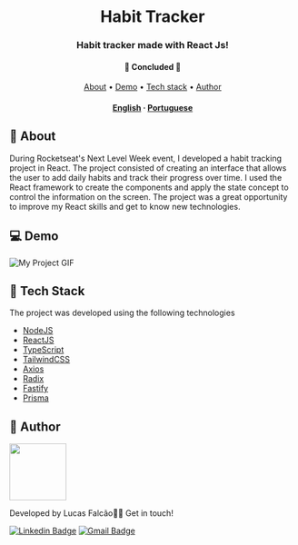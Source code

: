 <h1 align="center">
    Habit Tracker
</h1>

<h3 align="center">Habit tracker made with React Js!</h3>

<h4 align="center"> 
	🚧  Concluded  🚧
</h4>

<p align="center">
 <a href="#-about">About</a> •
 <a href="#-demo">Demo</a> •
 <a href="#-tech-stack">Tech stack</a> •
 <a href="#-author">Author</a>
</p>

<h4 align="center">
    <a href="README.md">English</a>
    ·
    <a href="README-pt.md">Portuguese</a>
 </h4>



## 🔖 About 

During Rocketseat's Next Level Week event, I developed a habit tracking project in React. The project consisted of creating an interface that allows the user to add daily habits and track their progress over time. I used the React framework to create the components and apply the state concept to control the information on the screen. The project was a great opportunity to improve my React skills and get to know new technologies.


## 💻 Demo

<img src="https://user-images.githubusercontent.com/61370784/222927244-65951e13-3ecd-4aaf-ba1f-6be9b8e59b12.gif" alt="My Project GIF">


## 🚀 Tech Stack 

The project was developed using the following technologies


- [NodeJS](https://nodejs.org/)
- [ReactJS](https://reactjs.org/)
- [TypeScript](https://www.typescriptlang.org/)
- [TailwindCSS](https://tailwindcss.com/)
- [Axios](https://axios-http.com/docs/intro)
- [Radix](https://www.radix-ui.com/)
- [Fastify](https://www.fastify.io/)
- [Prisma](https://www.prisma.io/)


## 🦸 Author 

<a href="https://www.linkedin.com/in/lfalcaolopes/">
 <img src="https://user-images.githubusercontent.com/61370784/222877359-3b5bb1e2-2db1-4def-9a6b-d94ca5dece1e.png" width="100px;" alt=""/>
</a><br>

Developed by Lucas Falcão👋🏽 Get in touch!

[![Linkedin Badge](https://img.shields.io/badge/-Lucas_Falcão-blue?style=flat-square&logo=Linkedin&logoColor=white&link=https://www.linkedin.com/in/lfalcaolopes/)](https://www.linkedin.com/in/lfalcaolopes/) 
[![Gmail Badge](https://img.shields.io/badge/-lfalcaolopes@gmail.com-c14438?style=flat-square&logo=Gmail&logoColor=white&link=mailto:lfalcaolopes@gmail.com)](mailto:lfalcaolopes@gmail.com)

